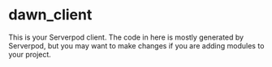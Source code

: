 # dawn_client

This is your Serverpod client. The code in here is mostly generated by
Serverpod, but you may want to make changes if you are adding modules to your
project.
